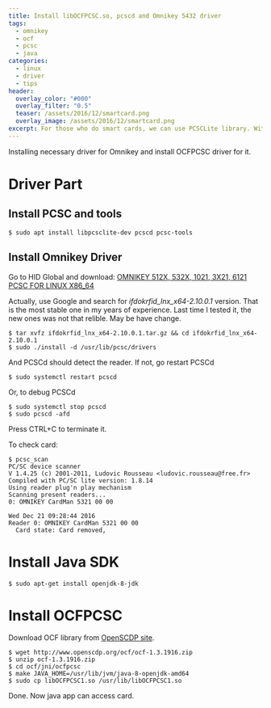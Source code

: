 ```yaml
---
title: Install libOCFPCSC.so, pcscd and Omnikey 5432 driver
tags:
  - omnikey
  - ocf
  - pcsc
  - java
categories:
  - linux
  - driver
  - tips
header:
  overlay_color: "#000"
  overlay_filter: "0.5"
  teaser: /assets/2016/12/smartcard.png
  overlay_image: /assets/2016/12/smartcard.png
excerpt: For those who do smart cards, we can use PCSCLite library. With Omnikey 5321 as reader, here's how we do it.
---
```


Installing necessary driver for Omnikey and install OCFPCSC driver for it.

# Driver Part

## Install PCSC and tools

```console
$ sudo apt install libpcsclite-dev pcscd pcsc-tools
```

## Install Omnikey Driver

Go to HID Global and download: [OMNIKEY 512X, 532X, 1021, 3X21, 6121 PCSC FOR LINUX X86_64](https://www.hidglobal.com/drivers?field_driver_brand_tid_selective=24&field_driver_product_reference_nid_selective=All&field_driver_operating_systems_tid_selective=All)

Actually, use Google and search for *ifdokrfid_lnx_x64-2.10.0.1* version. That is the most stable one in my years of experience. Last time I tested it, the new ones was not that relible. May be have change.

```console
$ tar xvfz ifdokrfid_lnx_x64-2.10.0.1.tar.gz && cd ifdokrfid_lnx_x64-2.10.0.1
$ sudo ./install -d /usr/lib/pcsc/drivers
```

And PCSCd should detect the reader. If not, go restart PCSCd

```console
$ sudo systemctl restart pcscd
```

Or, to debug PCSCd

```console
$ sudo systemctl stop pcscd
$ sudo pcscd -afd
```
Press CTRL+C to terminate it.

To check card:

```console
$ pcsc_scan
PC/SC device scanner
V 1.4.25 (c) 2001-2011, Ludovic Rousseau <ludovic.rousseau@free.fr>
Compiled with PC/SC lite version: 1.8.14
Using reader plug'n play mechanism
Scanning present readers...
0: OMNIKEY CardMan 5321 00 00

Wed Dec 21 09:28:44 2016
Reader 0: OMNIKEY CardMan 5321 00 00
  Card state: Card removed,
```

# Install Java SDK

```console
$ sudo apt-get install openjdk-8-jdk
```

# Install OCFPCSC

Download OCF library from [OpenSCDP site](http://www.openscdp.org/ocf/download.html).

```console
$ wget http://www.openscdp.org/ocf/ocf-1.3.1916.zip
$ unzip ocf-1.3.1916.zip
$ cd ocf/jni/ocfpcsc
$ make JAVA_HOME=/usr/lib/jvm/java-8-openjdk-amd64
$ sudo cp libOCFPCSC1.so /usr/lib/libOCFPCSC1.so
```


Done. Now java app can access card.
